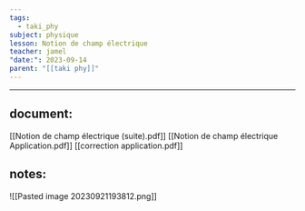 ```yaml
---
tags:
  - taki_phy
subject: physique
lesson: Notion de champ électrique
teacher: jamel
"date:": 2023-09-14
parent: "[[taki phy]]"
---
```


---
## document:
[[Notion de champ électrique (suite).pdf]]
[[Notion de champ électrique Application.pdf]]
[[correction application.pdf]]
## notes:
![[Pasted image 20230921193812.png]]